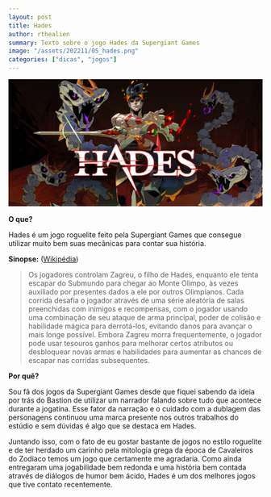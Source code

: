 ```yaml
---
layout: post
title: Hades
author: rthealien
summary: Texto sobre o jogo Hades da Supergiant Games
image: "/assets/202211/05_hades.png"
categories: ["dicas", "jogos"]
---
```



![Imagem](/assets/202211/05_hades.png)

**O que?**

Hades é um jogo roguelite feito pela Supergiant Games que consegue utilizar muito bem suas mecânicas para contar sua história.

**Sinopse:** ([Wikipédia])

>Os jogadores controlam Zagreu, o filho de Hades, enquanto ele tenta escapar do Submundo para chegar ao Monte Olimpo, às vezes auxiliado por presentes dados a ele por outros Olimpianos. Cada corrida desafia o jogador através de uma série aleatória de salas preenchidas com inimigos e recompensas, com o jogador usando uma combinação de seu ataque de arma principal, poder de colisão e habilidade mágica para derrotá-los, evitando danos para avançar o mais longe possível. Embora Zagreu morra frequentemente, o jogador pode usar tesouros ganhos para melhorar certos atributos ou desbloquear novas armas e habilidades para aumentar as chances de escapar nas corridas subsequentes.

**Por quê?**

Sou fã dos jogos da Supergiant Games desde que fiquei sabendo da ideia por trás do Bastion de utilizar um narrador falando sobre tudo que acontece durante a jogatina. Esse fator da narração e o cuidado com a dublagem das personagens continuou uma marca presente nos outros trabalhos do estúdio e sem dúvidas é algo que se destaca em Hades.

Juntando isso, com o fato de eu gostar bastante de jogos no estilo roguelite e de ter herdado um carinho pela mitologia grega da época de Cavaleiros do Zodiaco temos um jogo que certamente me agradaria. Como ainda entregaram uma jogabilidade bem redonda e uma história bem contada através de diálogos de humor bem ácido, Hades é um dos melhores jogos que tive contato recentemente.

[Wikipédia]:https://pt.wikipedia.org/wiki/Hades_(jogo_eletr%C3%B4nico)
